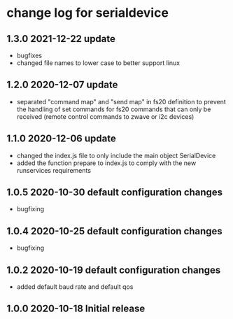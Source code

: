 # change log for serialdevice

## 1.3.0 2021-12-22 update

- bugfixes
- changed file names to lower case to better support linux

## 1.2.0 2020-12-07 update

- separated "command map" and "send map" in fs20 definition to prevent the handling of set commands for fs20 commands that can only be received (remote control commands to zwave or i2c devices)

## 1.1.0 2020-12-06 update

- changed the index.js file to only include the main object SerialDevice
- added the function prepare to index.js to comply with the new runservices requirements

## 1.0.5 2020-10-30 default configuration changes

- bugfixing

## 1.0.4 2020-10-25 default configuration changes

- bugfixing

## 1.0.2 2020-10-19 default configuration changes

- added default baud rate and default qos

## 1.0.0 2020-10-18 Initial release
